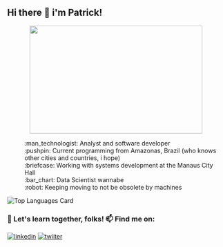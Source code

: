 ## Hi there :vulcan_salute: i'm Patrick!

<p align="center">
  <img width="400" height="250" src="https://media1.tenor.com/images/b7a43f2a884a5469c505b3b0838b6aa2/tenor.gif?itemid=5567497">
</p>

<dl>
  <dd>:man_technologist: Analyst and software developer</dd>
  <dd>:pushpin: Current programming from Amazonas, Brazil (who knows other cities and countries, i hope)</dd>
  <dd>:briefcase: Working with systems development at the Manaus City Hall</dd>
  <dd>:bar_chart: Data Scientist wannabe</dd>
  <dd>:robot: Keeping moving to not be obsolete by machines</dd>
</dl>

![Top Languages Card](https://github-readme-stats.vercel.app/api/top-langs/?username=patricktapajos&layout=compact&theme=buefy)

### :rocket: Let's learn together, folks! :mailbox: Find me on:

[![linkedin](https://img.shields.io/badge/linkedin-%230077B5.svg?&style=for-the-badge&logo=linkedin&logoColor=white)](https://www.linkedin.com/in/patrick-tapajos-pinto/)
[![twiiter](https://img.shields.io/badge/twitter-%231DA1F2.svg?&style=for-the-badge&logo=twitter&logoColor=white)](https://www.twiiter.com/patricktapajos)
